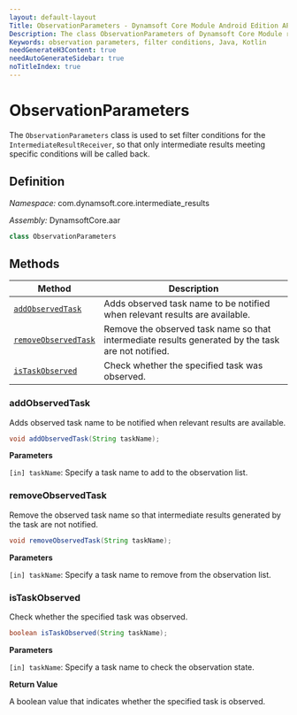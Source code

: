 ```yaml
---
layout: default-layout
Title: ObservationParameters - Dynamsoft Core Module Android Edition API Reference
Description: The class ObservationParameters of Dynamsoft Core Module represents filter conditions for the IntermediateResultReceiver, which allows the user to specify which intermediate results to be notified.
Keywords: observation parameters, filter conditions, Java, Kotlin
needGenerateH3Content: true
needAutoGenerateSidebar: true
noTitleIndex: true
---
```


# ObservationParameters

The `ObservationParameters` class is used to set filter conditions for the `IntermediateResultReceiver`, so that only intermediate results meeting specific conditions will be called back.

## Definition

*Namespace:* com.dynamsoft.core.intermediate_results

*Assembly:* DynamsoftCore.aar

```java
class ObservationParameters
```

## Methods

| Method | Description |
|------- |-------------|
| [`addObservedTask`](#addobservedtask) | Adds observed task name to be notified when relevant results are available. |
| [`removeObservedTask`](#removeobservedtask) | Remove the observed task name so that intermediate results generated by the task are not notified. |
| [`isTaskObserved`](#istaskobserved) | Check whether the specified task was observed. |

### addObservedTask

Adds observed task name to be notified when relevant results are available.

```java
void addObservedTask(String taskName);
```

**Parameters**

`[in] taskName`: Specify a task name to add to the observation list.

### removeObservedTask

Remove the observed task name so that intermediate results generated by the task are not notified.

```java
void removeObservedTask(String taskName);
```

**Parameters**

`[in] taskName`: Specify a task name to remove from the observation list.

### isTaskObserved

Check whether the specified task was observed.

```java
boolean isTaskObserved(String taskName);
```

**Parameters**

`[in] taskName`: Specify a task name to check the observation state.

**Return Value**

A boolean value that indicates whether the specified task is observed.
